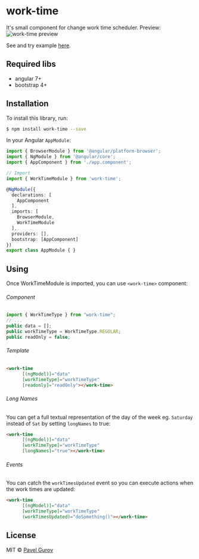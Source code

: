 # work-time
It's small component for change work time scheduler. Preview:
![work-time preview](https://gurov.github.io/work-time/work-time-example.png)

See and try example [here](https://gurov.github.io/work-time/).

## Required libs
* angular 7+
* bootstrap 4+

## Installation

To install this library, run:

```bash
$ npm install work-time --save
```

In your Angular `AppModule`:

```typescript
import { BrowserModule } from '@angular/platform-browser';
import { NgModule } from '@angular/core';
import { AppComponent } from './app.component';

// Import 
import { WorkTimeModule } from 'work-time';

@NgModule({
  declarations: [
    AppComponent
  ],
  imports: [
    BrowserModule,
    WorkTimeModule
  ],
  providers: [],
  bootstrap: [AppComponent]
})
export class AppModule { }
```
## Using
Once WorkTimeModule is imported, you can use `<work-time>` component:

###### Component
```typescript
import { WorkTimeType } from "work-time";
// ...
public data = [];
public workTimeType = WorkTimeType.REGULAR;
public readOnly = false;
```

###### Template
```html
<work-time
      [(ngModel)]="data"
      [workTimeType]="workTimeType"
      [readonly]="readOnly"></work-time>

```
###### Long Names
You can get a full textual representation of the day of the week eg. `Saturday` instead of `Sat` by setting `longNames` to true: 
```html
<work-time
      [(ngModel)]="data"
      [workTimeType]="workTimeType"
      [longNames]="true"></work-time>

```

###### Events
You can catch the `workTimesUpdated` event so you can execute actions when the work times are updated:
```html
<work-time
      [(ngModel)]="data"
      [workTimeType]="workTimeType"
      (workTimesUpdated)="doSomething()"></work-time>

```
## License

MIT © [Pavel Gurov](mailto:lucius.gu@ya.ru)
